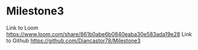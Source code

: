 # Milestone3
Link to Loom
https://www.loom.com/share/861b0abe6b0840eaba30e583ada19e28
Link to Github
https://github.com/Diancastor78/Milestone3
